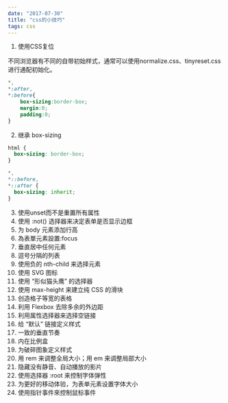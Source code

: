 ```yaml
---
date: "2017-07-30"
title: "css的小技巧"
tags: css
---
```

1. 使用CSS复位

不同浏览器有不同的自带初始样式，通常可以使用normalize.css、tinyreset.css进行通配初始化。

``` css
*,
*:after,
*:before{
    box-sizing:border-box;
    margin:0;
    padding:0;
}
```

2. 继承 box-sizing

``` css
html {
  box-sizing: border-box;
}

*,
*::before,
*::after {
  box-sizing: inherit;
}
```

3. 使用unset而不是重置所有属性
4. 使用 :not() 选择器来决定表单是否显示边框
5. 为 body 元素添加行高
6. 為表單元素設置:focus
7. 垂直居中任何元素
8. 逗号分隔的列表
9. 使用负的 nth-child 来选择元素
10. 使用 SVG 图标
11. 使用 “形似猫头鹰” 的选择器
12. 使用 max-height 来建立纯 CSS 的滑块
13. 创造格子等宽的表格
14. 利用 Flexbox 去除多余的外边距
15. 利用属性选择器来选择空链接
16. 给 “默认” 链接定义样式
17. 一致的垂直节奏
18. 内在比例盒
19. 为破碎图象定义样式
20. 用 rem 来调整全局大小；用 em 来调整局部大小
21. 隐藏没有静音、自动播放的影片
22. 使用选择器 :root 来控制字体弹性
23. 为更好的移动体验，为表单元素设置字体大小
24. 使用指针事件來控制鼠标事件